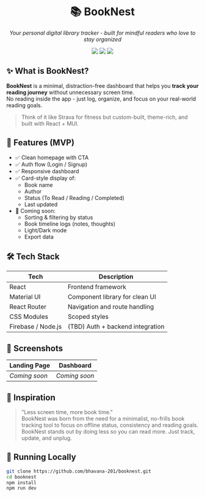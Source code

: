 <h1 align="center">📚 BookNest</h1>
<p align="center"><i>Your personal digital library tracker - built for mindful readers who love to stay organized</i></p>

<p align="center">
  <img src="https://img.shields.io/badge/Status-In%20Progress-yellow?style=for-the-badge" />
  <img src="https://img.shields.io/badge/Made%20With-React-blue?style=for-the-badge&logo=react" />
  <img src="https://img.shields.io/badge/MUI-Styled-success?style=for-the-badge&logo=mui" />
</p>



## ✨ What is BookNest?

**BookNest** is a minimal, distraction-free dashboard that helps you **track your reading journey** without unnecessary screen time.  
No reading inside the app - just log, organize, and focus on your real-world reading goals.

> Think of it like Strava for fitness but custom-built, theme-rich, and built with React + MUI.



## 🎯 Features (MVP)

- ✅ Clean homepage with CTA
- ✅ Auth flow (Login / Signup)
- ✅ Responsive dashboard
- ✅ Card-style display of:
  - Book name
  - Author
  - Status (To Read / Reading / Completed)
  - Last updated
- 🧩 Coming soon:
  - Sorting & filtering by status
  - Book timeline logs (notes, thoughts)
  - Light/Dark mode
  - Export data



## 🛠️ Tech Stack

| Tech           | Description                         |
|----------------|-------------------------------------|
| React          | Frontend framework                  |
| Material UI    | Component library for clean UI      |
| React Router   | Navigation and route handling       |
| CSS Modules    | Scoped styles                       |
| Firebase / Node.js | (TBD) Auth + backend integration  |


## 📸 Screenshots

| Landing Page | Dashboard |
|--------------|-----------|
| _Coming soon_ | _Coming soon_ |



## 🧠 Inspiration

> "Less screen time, more book time."  
> BookNest was born from the need for a minimalist, no-frills book tracking tool to focus on offline status, consistency and reading goals.
> BookNest stands out by doing less so you can read more. Just track, update, and unplug.



## 🚧 Running Locally

```bash
git clone https://github.com/bhavana-201/booknest.git
cd booknest
npm install
npm run dev
